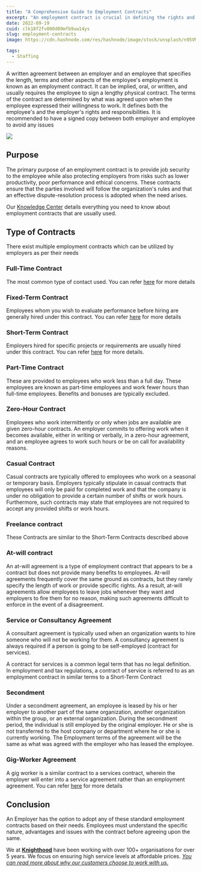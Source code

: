 ```yaml
---
title: "A Comprehensive Guide to Employment Contracts"
excerpt: "An employment contract is crucial in defining the rights and responsibilities of both the employee and the employer. Read on to understand more on this"
date: 2022-09-19
cuid: clk18f2fv000d09mfb9uw14ys
slug: employment-contracts
image: https://cdn.hashnode.com/res/hashnode/image/stock/unsplash/n95VMLxqM2I/upload/dc89d56788ca0ee5406e88420d52a4bc.jpeg

tags:
  - Staffing
---
```


A written agreement between an employer and an employee that specifies the length, terms and other aspects of the employee's employment is known as an employment contract. It can be implied, oral, or written, and usually requires the employee to sign a lengthy physical contract. The terms of the contract are determined by what was agreed upon when the employee expressed their willingness to work. It defines both the employee's and the employer's rights and responsibilities. It is recommended to have a signed copy between both employer and employee to avoid any issues

![](https://cdn.hashnode.com/res/hashnode/image/upload/v1689660820897/741eeffe-bbb7-43aa-a394-5156cedc7dac.png)

## Purpose[​](http://localhost:3000/blog/employment-Contract#purpose)

The primary purpose of an employment contract is to provide job security to the employee while also protecting employers from risks such as lower productivity, poor performance and ethical concerns. These contracts ensure that the parties involved will follow the organization's rules and that an effective dispute-resolution process is adopted when the need arises.

Our [Knowledge Center](/docs/Employment/Contractual_Employee) details everything you need to know about employment contracts that are usually used.

## Type of Contracts[​](http://localhost:3000/blog/employment-Contract#type-of-contracts)

There exist multiple employment contracts which can be utilized by employers as per their needs

### Full-Time Contract[​](http://localhost:3000/blog/employment-Contract#full-time-contract)

The most common type of contact used. You can refer [here](http://knighthood.co/docs/Employment/employee) for more details

### Fixed-Term Contract[​](http://localhost:3000/blog/employment-Contract#fixed-term-contract)

Employees whom you wish to evaluate performance before hiring are generally hired under this contract. You can refer [here](http://docs.knighthood.co/docs/Employment/FixedTerm) for more details

### Short-Term Contract[​](http://localhost:3000/blog/employment-Contract#short-term-contract)

Employers hired for specific projects or requirements are usually hired under this contract. You can refer [here](/docs/Employment/ShortTerm) for more details.

### Part-Time Contract[​](http://localhost:3000/blog/employment-Contract#part-time-contract)

These are provided to employees who work less than a full day. These employees are known as part-time employees and work fewer hours than full-time employees. Benefits and bonuses are typically excluded.

### Zero-Hour Contract[​](http://localhost:3000/blog/employment-Contract#zero-hour-contract)

Employees who work intermittently or only when jobs are available are given zero-hour contracts. An employer commits to offering work when it becomes available, either in writing or verbally, in a zero-hour agreement, and an employee agrees to work such hours or be on call for availability reasons.

### Casual Contract[​](http://localhost:3000/blog/employment-Contract#casual-contract)

Casual contracts are typically offered to employees who work on a seasonal or temporary basis. Employers typically stipulate in casual contracts that employees will only be paid for completed work and that the company is under no obligation to provide a certain number of shifts or work hours. Furthermore, such contracts may state that employees are not required to accept any provided shifts or work hours.

### Freelance contract[​](http://localhost:3000/blog/employment-Contract#freelance-contract)

These Contracts are similar to the Short-Term Contracts described above

### At-will contract[​](http://localhost:3000/blog/employment-Contract#at-will-contract)

An at-will agreement is a type of employment contract that appears to be a contract but does not provide many benefits to employees. At-will agreements frequently cover the same ground as contracts, but they rarely specify the length of work or provide specific rights. As a result, at-will agreements allow employees to leave jobs whenever they want and employers to fire them for no reason, making such agreements difficult to enforce in the event of a disagreement.

### Service or Consultancy Agreement[​](http://localhost:3000/blog/employment-Contract#service-or-consultancy-agreement)

A consultant agreement is typically used when an organization wants to hire someone who will not be working for them. A consultancy agreement is always required if a person is going to be self-employed (contract for services).

A contract for services is a common legal term that has no legal definition. In employment and tax regulations, a contract of service is referred to as an employment contract in similar terms to a Short-Term Contract

### Secondment[​](http://localhost:3000/blog/employment-Contract#secondment)

Under a secondment agreement, an employee is leased by his or her employer to another part of the same organization, another organization within the group, or an external organization. During the secondment period, the individual is still employed by the original employer. He or she is not transferred to the host company or department where he or she is currently working. The Employment terms of the agreement will be the same as what was agreed with the employer who has leased the employee.

### Gig-Worker Agreement[​](http://localhost:3000/blog/employment-Contract#gig-worker-agreement)

A gig worker is a similar contract to a services contract, wherein the employer will enter into a service agreement rather than an employment agreement. You can refer [here](http://docs.knighthood.co/docs/Employment/GigWorker) for more details

## Conclusion[​](http://localhost:3000/blog/employment-Contract#conclusion)

An Employer has the option to adopt any of these standard employment contracts based on their needs. Employees must understand the specific nature, advantages and issues with the contract before agreeing upon the same.

We at [**Knighthood**](http://knighthood.co) have been working with over 100+ organisations for over 5 years. We focus on ensuring high service levels at affordable prices. [*You can read more about why our customers choose to work with us.*](http://knighthood.co/whyus)
